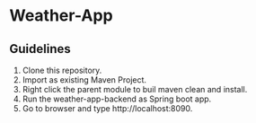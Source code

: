 # Weather-App
## Guidelines

1. Clone this repository.
2. Import as existing Maven Project.
3. Right click the parent module to buil maven clean and install.
4. Run the weather-app-backend as Spring boot app.
5. Go to browser and type http://localhost:8090.
